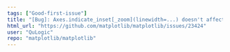 ```yaml
---
tags: ["Good-first-issue"]
title: "[Bug]: Axes.indicate_inset[_zoom](linewidth=...) doesn't affect connectors"
html_url: "https://github.com/matplotlib/matplotlib/issues/23424"
user: "QuLogic"
repo: "matplotlib/matplotlib"
---
```


